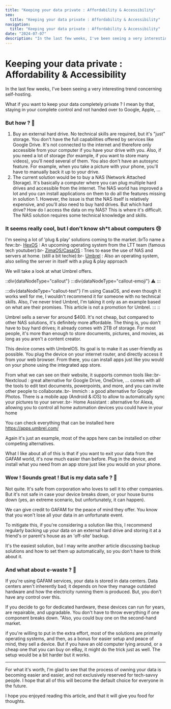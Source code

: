 ```yaml
---
title: "Keeping your data private : Affordability & Accessibility"
seo:
  title: "Keeping your data private : Affordability & Accessibility"
navigation:
  title: "Keeping your data private : Affordability & Accessibility"
date: "2024-07-07"
description: "In the last few weeks, I've been seeing a very interesting trend concerning self-hosting. What if you want to keep your data completely private ? I mean by that, staying in your complete control and not handed over to Google, Apple, ... But how ? 🤔"
---
```


# Keeping your data private : Affordability & Accessibility

In the last few weeks, I've been seeing a very interesting trend concerning self-hosting.

What if you want to keep your data completely private ? I mean by that, staying in your complete control and not handed over to Google, Apple, ...

### But how ? 🤔

1. Buy an external hard drive. No technical skills are required, but it's "just" storage. You don't have the full capabilities offered by services like Google Drive. It's not connected to the internet and therefore only accessible from your computer if you have your drive with you. Also, if you need a lot of storage (for example, if you want to store many videos), you'll need several of them. You also don't have an autosync feature. For example, when you take a picture with your phone, you'll have to manually back it up to your drive.
2. The current solution would be to buy a NAS (Network Attached Storage). It's basically a computer where you can plug multiple hard drives and accessible from the internet. The NAS world has improved a lot and you can install applications on them to do all the features missing in solution 1. However, the issue is that the NAS itself is relatively expensive, and you'll also need to buy hard drives. But which hard drive? How do I access the data on my NAS? This is where it's difficult. The NAS solution requires some technical knowledge and skills.

### It seems really cool, but I don't know sh\*t about computers 😢

I'm seeing a lot of 'plug & play' solutions coming to the market.\:brTo name a few::br- [HexOS](https://hexos.com/) : An upcoming operating system from the LTT team (famous tech youtuber)\:br- [ZimaOS/CasaOS](https://casaos.io/) : Tries to ease the use of NAS and servers at home. (still a bit techie)\:br- [Umbrel](https://umbrel.com/) : Also an operating system, also selling the server in itself with a plug & play approach

We will take a look at what Umbrel offers.

::div{dataNodeType="callout"}
:::div{dataNodeType="callout-emoji"}
⚠
:::

:::div{dataNodeType="callout-text"}
I'm using CasaOS, and even though it works well for me, I wouldn't recommend it for someone with no technical skills. Also, I've never tried Umbrel, I'm taking it only as an example based on what are their promises. This article is not a promotion for Umbrel.
:::
::

Umbrel sells a server for around $400. It's not cheap, but compared to other NAS solutions, it's definitely more affordable. The thing is, you don't have to buy hard drives; it already comes with 2TB of storage. For most people, it's more than enough to store documents, pictures, and movies, as long as you aren't a content creator.

This device comes with UmbrelOS. Its goal is to make it as user-friendly as possible. You plug the device on your internet router, and directly access it from your web browser. From there, you can install apps just like you would on your phone using the integrated app store.

From what we can see on their website, it supports common tools like::br- Nextcloud : great alternative for Google Drive, OneDrive, ... comes with all the tools to edit text documents, powerpoints, and more, and you can invite other people to collaborate.\:br- Immich : a good alternative for Google Photos. There is a mobile app (Android & iOS) to allow to automatically sync your pictures to your server.\:br- Home Assistant : alternative for Alexa, allowing you to control all home automation devices you could have in your home

You can check everything that can be installed here <https://apps.umbrel.com/>

Again it's just an example, most of the apps here can be installed on other competing alternatives.

What I like about all of this is that if you want to exit your data from the GAFAM world, it's now much easier than before. Plug in the device, and install what you need from an app store just like you would on your phone.

### Wow ! Sounds great ! But is my data safe ? 🤔

Not quite. It's safe from corporation who loves to sell it to other companies. But it's not safe in case your device breaks down, or your house burns down (yes, an extreme scenario, but unfortunately, it can happen).

We can give credit to GAFAM for the peace of mind they offer. You know that you won't lose all your data in an unfortunate event.

To mitigate this, if you're considering a solution like this, I recommend regularly backing up your data on an external hard drive and storing it at a friend's or parent's house as an 'off-site' backup.

It's the easiest solution, but I may write another article discussing backup solutions and how to set them up automatically, so you don't have to think about it.

### And what about e-waste ? 🌿

If you're using GAFAM services, your data is stored in data centers. Data centers aren't inherently bad; it depends on how they manage outdated hardware and how the electricity running them is produced. But, you don't have any control over this.

If you decide to go for dedicated hardware, these devices can run for years, are repairable, and upgradable. You don't have to throw everything if one component breaks down. "Also, you could buy one on the second-hand market.

if you're willing to put in the extra effort, most of the solutions are primarily operating systems, and then, as a bonus for easier setup and peace of mind, they sell a device. But if you have an old computer lying around, or a cheap one that you can buy on eBay, it might do the trick just as well. The setup would be a bit harder but it works.

---

For what it's worth, I'm glad to see that the process of owning your data is becoming easier and easier, and not exclusively reserved for tech-savvy people. I hope that all of this will become the default choice for everyone in the future.

I hope you enjoyed reading this article, and that it will give you food for thoughts.

